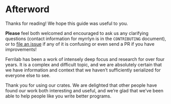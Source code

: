 # Afterword

Thanks for reading! We hope this guide was useful to you.

**Please** feel both welcomed and encouraged to ask us any clarifying questions
(contact information for myrrlyn is in the `CONTRIBUTING` document), or to
[file an issue][0] if any of it is confusing or even send a PR if you have
improvements!

Ferrilab has been a work of intensely deep focus and research for over four
years. It is a complex and difficult topic, and we are absolutely certain that
we have information and context that we haven’t sufficiently serialized for
everyone else to see.

Thank you for using our crates. We are delighted that other people have found
our work both interesting and useful, and we’re glad that we’ve been able to
help people like you write better programs.

[0]: https://github.com/ferrilab/ferrilab/issues/new
